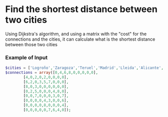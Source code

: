 # Find the shortest distance between two cities

Using Dijkstra's algorithm, and using a matrix with the "cost" for the connections and the cities, it can calculate what is the shortest distance between those two cities

### Example of Input

```php
$cities = ['Logroño','Zaragoza','Teruel','Madrid','Lleida','Alicante','Castellón','Segovia','Ciudad Real'];
$connections = array([0,4,6,8,0,0,0,0,0], 
        [4,0,2,0,2,0,0,0,0],
        [6,2,0,3,5,7,0,0,0],
        [8,0,3,0,0,0,0,0,0],
        [0,2,5,0,0,0,4,8,0],
        [0,0,7,0,0,0,3,0,7],
        [0,0,0,0,4,3,0,0,6],
        [0,0,0,0,8,0,0,0,4],
        [0,0,0,0,0,7,6,4,0]);
```
